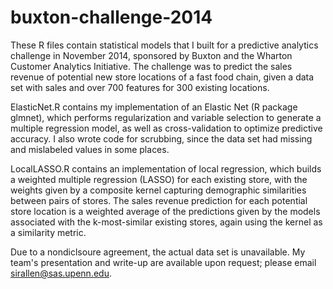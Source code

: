 # buxton-challenge-2014

These R files contain statistical models that I built for a predictive analytics challenge in November 2014, sponsored by Buxton and the Wharton Customer Analytics Initiative. The challenge was to predict the sales revenue of potential new store locations of a fast food chain, given a data set with sales and over 700 features for 300 existing locations.

ElasticNet.R contains my implementation of an Elastic Net (R package glmnet), which performs regularization and variable selection to generate a multiple regression model, as well as cross-validation to optimize predictive accuracy. I also wrote code for scrubbing, since the data set had missing and mislabeled values in some places.

LocalLASSO.R contains an implementation of local regression, which builds a weighted multiple regression (LASSO) for each existing store, with the weights given by a composite kernel capturing demographic similarities between pairs of stores. The sales revenue prediction for each potential store location is a weighted average of the predictions given by the models associated with the k-most-similar existing stores, again using the kernel as a similarity metric.

Due to a nondiclsoure agreement, the actual data set is unavailable. My team's presentation and write-up are available upon request; please email sirallen@sas.upenn.edu.
